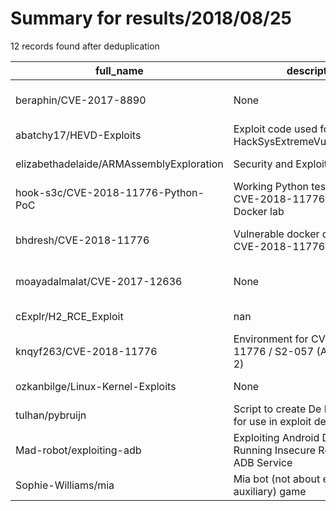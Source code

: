 
# Summary for results/2018/08/25
    
12 records found after deduplication

| full_name | description | html_url | matched_list | matched_count | pushed_at | size | stargazers_count | language | forks_count | vul_ids |
|------------------------------------------|---------------------------------------------------------------------|-------------------------------------------------------------|---------------------------------|-----------------|---------------------------|--------|--------------------|------------|---------------|--------------------|
| beraphin/CVE-2017-8890 | None | https://github.com/beraphin/CVE-2017-8890 | ['cve-2'] | 1 | 2018-08-25 16:09:21+00:00 | 992 | 21 | C++ | 16 | ['CVE-2017-8890'] |
| abatchy17/HEVD-Exploits | Exploit code used for the HackSysExtremeVulnerableDriver. | https://github.com/abatchy17/HEVD-Exploits | ['exploit'] | 1 | 2018-08-25 03:13:26+00:00 | 47 | 41 | C++ | 22 | [] |
| elizabethadelaide/ARMAssemblyExploration | Security and Exploitation tests | https://github.com/elizabethadelaide/ARMAssemblyExploration | ['exploit'] | 1 | 2018-08-25 17:06:45+00:00 | 37 | 3 | Assembly | 1 | [] |
| hook-s3c/CVE-2018-11776-Python-PoC | Working Python test and PoC for CVE-2018-11776, includes Docker lab | https://github.com/hook-s3c/CVE-2018-11776-Python-PoC | ['cve poc', 'cve-2', 'exploit'] | 3 | 2018-08-25 02:14:49+00:00 | 12407 | 120 | Python | 50 | ['CVE-2018-11776'] |
| bhdresh/CVE-2018-11776 | Vulnerable docker container for CVE-2018-11776 | https://github.com/bhdresh/CVE-2018-11776 | ['cve-2'] | 1 | 2018-08-25 04:53:35+00:00 | 3 | 10 | | 6 | ['CVE-2018-11776'] |
| moayadalmalat/CVE-2017-12636 | None | https://github.com/moayadalmalat/CVE-2017-12636 | ['cve-2'] | 1 | 2018-08-25 12:01:24+00:00 | 9 | 0 | Python | 5 | ['CVE-2017-12636'] |
| cExplr/H2_RCE_Exploit | nan | https://github.com/cExplr/H2_RCE_Exploit | ['exploit', 'rce'] | 2 | 2018-08-25 12:41:35+00:00 | 4 | 0 | Python | 0 | [] |
| knqyf263/CVE-2018-11776 | Environment for CVE-2018-11776 / S2-057 (Apache Struts 2) | https://github.com/knqyf263/CVE-2018-11776 | ['cve-2'] | 1 | 2018-08-25 14:20:46+00:00 | 12628 | 4 | Python | 2 | ['CVE-2018-11776'] |
| ozkanbilge/Linux-Kernel-Exploits | None | https://github.com/ozkanbilge/Linux-Kernel-Exploits | ['exploit'] | 1 | 2018-08-25 14:40:57+00:00 | 8899 | 4 | C | 4 | [] |
| tulhan/pybruijn | Script to create De Bruijn patterns for use in exploit development | https://github.com/tulhan/pybruijn | ['exploit'] | 1 | 2018-08-25 19:16:33+00:00 | 3 | 0 | Python | 0 | [] |
| Mad-robot/exploiting-adb | Exploiting Android Devices Running Insecure Remote ADB Service | https://github.com/Mad-robot/exploiting-adb | ['exploit'] | 1 | 2018-08-25 16:56:35+00:00 | 165 | 19 | Shell | 8 | [] |
| Sophie-Williams/mia | Mia bot (not about exploit-auxiliary) game | https://github.com/Sophie-Williams/mia | ['exploit'] | 1 | 2018-08-25 16:43:31+00:00 | 2 | 0 | C++ | 0 | [] |

